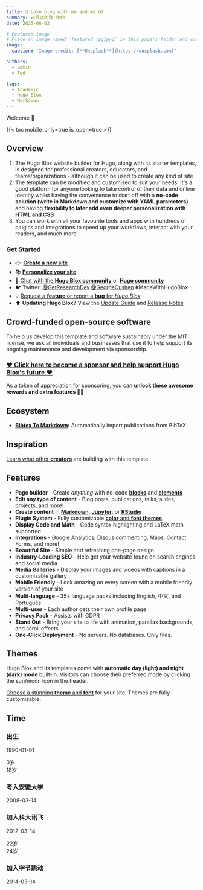 ```yaml
---
title: 💟 Love blog with me and my bf
summary: 走很远的路 和你
date: 2025-08-02

# Featured image
# Place an image named `featured.jpg/png` in this page's folder and customize its options here.
image:
  caption: 'Image credit: [**Unsplash**](https://unsplash.com)'

authors:
  - admin
  - Ted

tags:
  - Academic
  - Hugo Blox
  - Markdown
---
```


Welcome 👋

{{< toc mobile_only=true is_open=true >}}

## Overview

1. The Hugo Blox website builder for Hugo, along with its starter templates, is designed for professional creators, educators, and teams/organizations - although it can be used to create any kind of site
2. The template can be modified and customised to suit your needs. It's a good platform for anyone looking to take control of their data and online identity whilst having the convenience to start off with a **no-code solution (write in Markdown and customize with YAML parameters)** and having **flexibility to later add even deeper personalization with HTML and CSS**
3. You can work with all your favourite tools and apps with hundreds of plugins and integrations to speed up your workflows, interact with your readers, and much more

[//]: # ([![The template is mobile first with a responsive design to ensure that your site looks stunning on every device.]&#40;https://raw.githubusercontent.com/wowchemy/wowchemy-hugo-modules/main/starters/academic/preview.png&#41;]&#40;https://hugoblox.com&#41;)

### Get Started

- 👉 [**Create a new site**](https://hugoblox.com/templates/)
- 📚 [**Personalize your site**](https://docs.hugoblox.com/)
- 💬 [Chat with the **Hugo Blox community**](https://discord.gg/z8wNYzb) or [**Hugo community**](https://discourse.gohugo.io)
- 🐦 Twitter: [@GetResearchDev](https://twitter.com/GetResearchDev) [@GeorgeCushen](https://twitter.com/GeorgeCushen) #MadeWithHugoBlox
- 💡 [Request a **feature** or report a **bug** for _Hugo Blox_](https://github.com/HugoBlox/hugo-blox-builder/issues)
- ⬆️ **Updating Hugo Blox?** View the [Update Guide](https://docs.hugoblox.com/reference/update/) and [Release Notes](https://github.com/HugoBlox/hugo-blox-builder/releases)

## Crowd-funded open-source software

To help us develop this template and software sustainably under the MIT license, we ask all individuals and businesses that use it to help support its ongoing maintenance and development via sponsorship.

### [❤️ Click here to become a sponsor and help support Hugo Blox's future ❤️](https://hugoblox.com/sponsor/)

As a token of appreciation for sponsoring, you can **unlock [these](https://hugoblox.com/sponsor/) awesome rewards and extra features 🦄✨**

## Ecosystem

- **[Bibtex To Markdown](https://github.com/GetRD/academic-file-converter):** Automatically import publications from BibTeX

## Inspiration

[Learn what other **creators**](https://hugoblox.com/creators/) are building with this template.

## Features

- **Page builder** - Create _anything_ with no-code [**blocks**](https://hugoblox.com/blocks/) and [**elements**](https://docs.hugoblox.com/reference/markdown/)
- **Edit any type of content** - Blog posts, publications, talks, slides, projects, and more!
- **Create content** in [**Markdown**](https://docs.hugoblox.com/reference/markdown/), [**Jupyter**](https://docs.hugoblox.com/getting-started/cms/), or [**RStudio**](https://docs.hugoblox.com/getting-started/cms/)
- **Plugin System** - Fully customizable [**color** and **font themes**](https://docs.hugoblox.com/getting-started/customize/)
- **Display Code and Math** - Code syntax highlighting and LaTeX math supported
- **Integrations** - [Google Analytics](https://analytics.google.com), [Disqus commenting](https://disqus.com), Maps, Contact Forms, and more!
- **Beautiful Site** - Simple and refreshing one-page design
- **Industry-Leading SEO** - Help get your website found on search engines and social media
- **Media Galleries** - Display your images and videos with captions in a customizable gallery
- **Mobile Friendly** - Look amazing on every screen with a mobile friendly version of your site
- **Multi-language** - 35+ language packs including English, 中文, and Português
- **Multi-user** - Each author gets their own profile page
- **Privacy Pack** - Assists with GDPR
- **Stand Out** - Bring your site to life with animation, parallax backgrounds, and scroll effects
- **One-Click Deployment** - No servers. No databases. Only files.

## Themes

Hugo Blox and its templates come with **automatic day (light) and night (dark) mode** built-in. Visitors can choose their preferred mode by clicking the sun/moon icon in the header.

[Choose a stunning **theme** and **font**](https://docs.hugoblox.com/getting-started/customize/) for your site. Themes are fully customizable.

## Time
<section class="relative my-20 py-10">
  <!-- ✅ 中轴线：必须撑满整个容器 -->
  <div class="absolute top-0 bottom-0 left-1/2 transform -translate-x-1/2 w-1 bg-gray-300"></div>

  <!-- 时间点：出生 -->
  <div class="mb-12 flex justify-between items-center w-full">
    <div class="w-5/12 text-right pr-6">
      <h3 class="text-xl font-bold">出生</h3>
      <p class="text-sm text-gray-500">1990-01-01</p>
    </div>
    <div class="bg-black text-white text-sm rounded-full px-3 py-1 z-10">0岁</div>
    <div class="w-5/12"></div>
  </div>

  <!-- 时间点：考入大学 -->
  <div class="mb-12 flex justify-between items-center w-full">
    <div class="w-5/12"></div>
    <div class="bg-black text-white text-sm rounded-full px-3 py-1 z-10">18岁</div>
    <div class="w-5/12 pl-6">
      <h3 class="text-xl font-bold">考入安徽大学</h3>
      <p class="text-sm text-gray-500">2008-03-14</p>
    </div>
  </div>

  <!-- 时间点：加入科大讯飞 -->
  <div class="mb-12 flex justify-between items-center w-full">
    <div class="w-5/12 text-right pr-6">
      <h3 class="text-xl font-bold">加入科大讯飞</h3>
      <p class="text-sm text-gray-500">2012-03-14</p>
    </div>
    <div class="bg-black text-white text-sm rounded-full px-3 py-1 z-10">22岁</div>
    <div class="w-5/12"></div>
  </div>

  <!-- 时间点：加入字节跳动 -->
  <div class="mb-12 flex justify-between items-center w-full">
    <div class="w-5/12"></div>
    <div class="bg-black text-white text-sm rounded-full px-3 py-1 z-10">24岁</div>
    <div class="w-5/12 pl-6">
      <h3 class="text-xl font-bold">加入字节跳动</h3>
      <p class="text-sm text-gray-500">2014-03-14</p>
    </div>
  </div>
</section>
